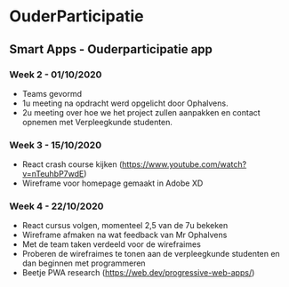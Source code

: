 # OuderParticipatie
## Smart Apps - Ouderparticipatie app

### Week 2 - 01/10/2020
- Teams gevormd
- 1u meeting na opdracht werd opgelicht door Ophalvens.
- 2u meeting over hoe we het project zullen aanpakken en contact opnemen met Verpleegkunde studenten.

### Week 3 - 15/10/2020
- React crash course kijken (https://www.youtube.com/watch?v=nTeuhbP7wdE)
- Wireframe voor homepage gemaakt in Adobe XD

### Week 4 - 22/10/2020
- React cursus volgen, momenteel 2,5 van de 7u bekeken
- Wireframe afmaken na wat feedback van Mr Ophalvens
- Met de team taken verdeeld voor de wirefraimes
- Proberen de wirefraimes te tonen aan de verpleegkunde studenten en dan beginnen met programmeren
- Beetje PWA research (https://web.dev/progressive-web-apps/)
